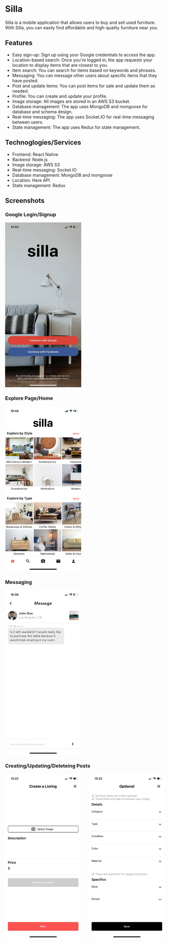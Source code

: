 # Silla 
Silla is a mobile application that allows users to buy and sell used furniture. With Silla, you can easily find affordable and high-quality furniture near you.

## Features
- Easy sign-up: Sign up using your Google credentials to access the app.
- Location-based search: Once you're logged in, the app requests your location to display items that are closest to you.
- Item search: You can search for items based on keywords and phrases.
- Messaging: You can message other users about specific items that they have posted.
- Post and update items: You can post items for sale and update them as needed.
- Profile: You can create and update your profile.
- Image storage: All images are stored in an AWS S3 bucket.
- Database management: The app uses MongoDB and mongoose for database and schema design.
- Real-time messaging: The app uses Socket.IO for real-time messaging between users.
- State management: The app uses Redux for state management.

## Technoglogies/Services
- Frontend: React Native
- Backend: Node.js
- Image storage: AWS S3
- Real-time messaging: Socket.IO
- Database management: MongoDB and mongoose
- Location: Here API
- State management: Redux

## Screenshots
### Google Login/Signup
<img src="/demo/login.jpg" alt="login screen" style="width: 250px;"/>

### Explore Page/Home
<img src="demo/home.jpeg" alt="home screen" style="width: 250px;"/>

### Messaging
<img src="/demo/message.jpeg" alt="conversation example" style="width: 250px;"/>

### Creating/Updating/Deleteing Posts
<div style="display: flex">
  <img src="/demo/create-post-1.jpg" alt="create post screen 1" style="width: 250px;">
  <img src="/demo/create-post-2.jpg" alt="create post screen 2" style="margin-left: 25px; width: 250px;">
</div>






